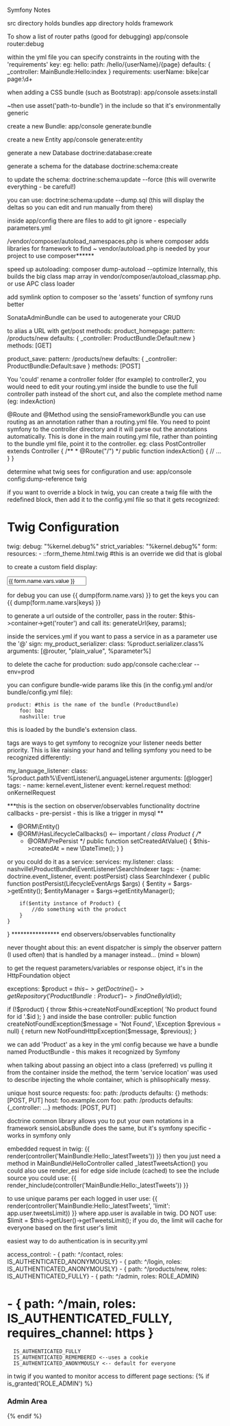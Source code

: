 Symfony Notes

src directory holds bundles
app directory holds framework


To show a list of router paths (good for debugging)
app/console router:debug

within the yml file you can specify constraints in the routing with the 'requirements' key:
eg:
hello:
    path:     /hello/{userName}/{page}
    defaults: { _controller: MainBundle:Hello:index }
    requirements: 
        userName: bike|car
        page:\d+
        
when adding a CSS bundle (such as Bootstrap):
app/console assets:install

~then use asset('path-to-bundle') in the include so that it's environmentally generic

create a new Bundle:
app/console generate:bundle

create a new Entity
app/console generate:entity

generate a new Database
doctrine:database:create

generate a schema for the database
doctrine:schema:create

to update the schema:
doctrine:schema:update --force (this will overwrite everything - be careful!)

you can use:
doctrine:schema:update --dump.sql (this will display the deltas so you can edit and run manually from there)

inside app/config there are files to add to git ignore - especially parameters.yml

/vendor/composer/autoload_namespaces.php is where composer adds libraries for framework to find
~ vendor/autoload.php is needed by your project to use composer******

speed up autoloading:
    composer dump-autoload --optimize
    Internally, this builds the big class map array in vendor/composer/autoload_classmap.php.
or
    use APC class loader
    
add symlink option to composer so the 'assets' function of symfony runs better


SonataAdminBundle can be used to autogenerate your CRUD


to alias a URL with get/post methods:
product_homepage:
    pattern:  /products/new
    defaults: { _controller: ProductBundle:Default:new }
    methods: [GET]

product_save:
    pattern:  /products/new
    defaults: { _controller: ProductBundle:Default:save }
    methods: [POST]

    
    
You 'could' rename a controller folder (for example) to controller2, you would need to edit your routing.yml inside the bundle to
use the full controller path instead of the short cut, and also the complete method name (eg: indexAction)

@Route and @Method
using the sensioFrameworkBundle you can use routing as an annotation rather than a routing.yml file.  You need to point symfony to the 
controller directory and it will parse out the annotations automatically. This is done in the main routing.yml file, rather than
pointing to the bundle yml file, point it to the controller.
eg:
class PostController extends Controller
{
    /**
     * @Route("/")
     */
    public function indexAction()
    {
        // ...
    }
}


determine what twig sees for configuration and use:
 app/console config:dump-reference twig
 
 if you want to override a block in twig, you can create a twig file with the redefined block, then 
 add it to the config.yml file so that it gets recognized:
 # Twig Configuration
twig:
    debug:            "%kernel.debug%"
    strict_variables: "%kernel.debug%"
    form:
      resources:
        - ::form_theme.html.twig #this is an override we did that is global

        
        
to create a custom field display:
    <div class="text_widget">
        <input type="text" id="{{ form.price.vars.id }}" value="{{ form.name.vars.value }}" />
    </div>
    
for debug you can use {{ dump(form.name.vars) }}
to get the keys you can {{ dump(form.name.vars|keys) }}


to generate a url outside of the controller, pass in the router:
    $this->container->get('router')
and call its:
    generateUrl(key, params);
    

inside the services.yml if you want to pass a service in as a parameter use the '@' sign:
    my_product_serializer:
    class: %product.serializer.class%
    arguments: [@router, "plain_value", %parameter%]

to delete the cache for production:
sudo app/console cache:clear --env=prod


you can configure bundle-wide params like this (in the config.yml and/or bundle/config.yml file):

    product: #this is the name of the bundle (ProductBundle)
        foo: baz
        nashville: true
this is loaded by the bundle's extension class.




tags are ways to get symfony to recognize your listener needs better priority.  This is like raising
your hand and telling symfony you need to be recognized differently:

my_language_listener:
        class: %product.path%\EventListener\LanguageListener
        arguments: [@logger]
        tags:
            -
              name: kernel.event_listener
              event: kernel.request
              method: onKernelRequest

              
***this is the section on observer/observables functionality
doctrine callbacks - pre-persist - this is like a trigger in mysql
**
 * @ORM\Entity()
 * @ORM\HasLifecycleCallbacks() <-- important
 */
class Product
{
    /**
    * @ORM\PrePersist
    */
    public function setCreatedAtValue()
    {
        $this->createdAt = new \DateTime();
    }
}

or you could do it as a service:
services:
    my.listener:
        class: nashville\ProductBundle\EventListener\SearchIndexer
        tags:
            - {name: doctrine.event_listener, event: postPersist}
class SearchIndexer
{
    public function postPersist(LifecycleEventArgs $args) {
        $entity = $args->getEntity();
        $entityManager = $args->getEntityManager();
        
        if($entity instance of Product) {
            //do something with the product
        }
    }
}
**************** end observers/observables functionality

never thought about this:
    an event dispatcher is simply the observer pattern (I used often) that is handled by a manager instead... (mind = blown)

to get the request parameters/variables or response object, it's in the HttpFoundation object


exceptions:
$product = $this->getDoctrine()
        ->getRepository('ProductBundle:Product')
        ->findOneById($id);

if (!$product) {
    throw $this->createNotFoundException(
        'No product found for id '.$id
    );
}
and inside the base controller:
public function createNotFoundException($message = 'Not Found', \Exception $previous = null)
{
    return new NotFoundHttpException($message, $previous);
}


we can add 'Product' as a key in the yml config because we have a bundle named ProductBundle - this makes it recognized by Symfony


when talking about passing an object into a class (preferred) vs pulling it from the container inside the method,
the term 'service location' was used to describe injecting the whole container, which is phlisophically messy.


unique host source requests:
foo:
    path: /products
    defaults: {}
    methods: [POST, PUT]
    host: foo.example.com
foo:
    path: /products
    defaults: {_controller: ...}
    methods: [POST, PUT]
    
doctrine common library allows you to put your own notations in a framework
sensioLabsBundle does the same, but it's symfony specific - works in symfony only

embedded request in twig:
 {{ render(controller('MainBundle:Hello:_latestTweets')) }}
 then you just need a method in MainBundle\HelloController called _latestTweetsAction()
 you could also use render_esi for edge side include (cached)
 to see the include source you could use:
 {{ render_hinclude(controller('MainBundle:Hello:_latestTweets')) }}
 
to use unique params per each logged in user use:
{{ render(controller('MainBundle:Hello:_latestTweets', 'limit': app.user.tweetsLimit)) }}
where app.user is available in twig.
DO NOT use:
$limit = $this->getUser()->getTweetsLimit();
if you do, the limit will cache for everyone based on the first user's limit

 easiest way to do authentication is in security.yml

   access_control:
    - { path: ^/contact, roles: IS_AUTHENTICATED_ANONYMOUSLY}
    - { path: ^/login, roles: IS_AUTHENTICATED_ANONYMOUSLY}
    - { path: ^/products/new, roles: IS_AUTHENTICATED_FULLY}
    - { path: ^/admin, roles: ROLE_ADMIN}
   # - { path: ^/main, roles: IS_AUTHENTICATED_FULLY, requires_channel: https }
      IS_AUTHENTICATED_FULLY
      IS_AUTHENTICATED_REMEMBERED <--uses a cookie
      IS_AUTHENTICATED_ANONYMOUSLY <-- default for everyone


in twig if you wanted to monitor access to different page sections:
{% if is_granted('ROLE_ADMIN') %}
    <h3>Admin Area</h3>
{% endif %}
